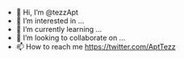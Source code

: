 - 👋 Hi, I’m @tezzApt
- 👀 I’m interested in ...
- 🌱 I’m currently learning ...
- 💞️ I’m looking to collaborate on ...
- 📫 How to reach me <https://twitter.com/AptTezz>

<!---
tezzApt/tezzApt is a ✨ special ✨ repository because its `README.md` (this file) appears on your GitHub profile.
You can click the Preview link to take a look at your changes.
--->
